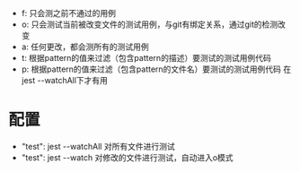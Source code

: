 - f: 只会测之前不通过的用例
- o: 只会测试当前被改变文件的测试用例，与git有绑定关系，通过git的检测改变
- a: 任何更改，都会测所有的测试用例
- t: 根据pattern的值来过滤（包含pattern的描述）要测试的测试用例代码
- p: 根据pattern的值来过滤（包含pattern的文件名）要测试的测试用例代码  在jest --watchAll下才有用

# 配置
- "test": jest --watchAll  对所有文件进行测试
- "test": jest --watch  对修改的文件进行测试，自动进入o模式

